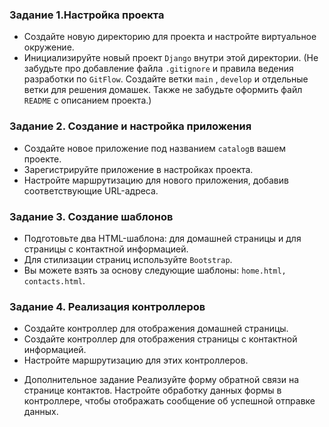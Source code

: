 ### Задание 1.Настройка проекта
- Создайте новую директорию для проекта и настройте виртуальное окружение.
- Инициализируйте новый проект `Django` внутри этой директории.
  (Не забудьте про добавление файла
`.gitignore`
и правила ведения разработки по `GitFlow`. Создайте ветки
`main`
,
`develop`
и отдельные ветки для решения домашек. Также не забудьте оформить файл `README` с описанием проекта.)

### Задание 2. Создание и настройка приложения

- Создайте новое приложение под названием
`catalog`в вашем проекте.
- Зарегистрируйте приложение в настройках проекта.
- Настройте маршрутизацию для нового приложения, добавив соответствующие URL-адреса.
### Задание 3. Создание шаблонов

- Подготовьте два HTML-шаблона: для домашней страницы и для страницы с контактной информацией.
- Для стилизации страниц используйте `Bootstrap`.
- Вы можете взять за основу следующие шаблоны:
`home.html,`
`contacts.html`.
### Задание 4. Реализация контроллеров
- Создайте контроллер для отображения домашней страницы.
- Создайте контроллер для отображения страницы с контактной информацией.
- Настройте маршрутизацию для этих контроллеров.

* Дополнительное задание
  Реализуйте форму обратной связи на странице контактов.
  Настройте обработку данных формы в контроллере, чтобы отображать сообщение об успешной отправке данных.